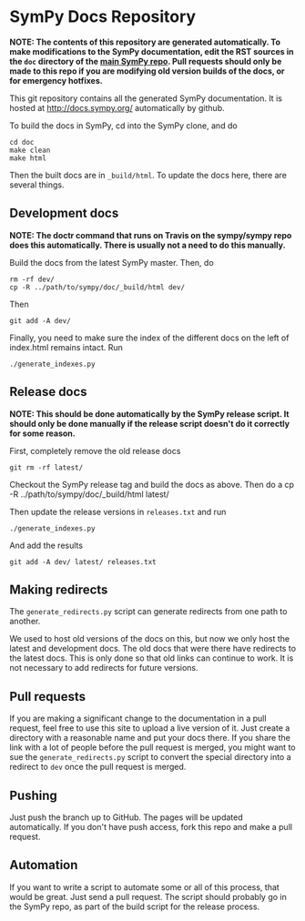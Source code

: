 # SymPy Docs Repository

**NOTE: The contents of this repository are generated automatically. To make
modifications to the SymPy documentation, edit the RST sources in the `doc`
directory of the [main SymPy
repo](https://github.com/sympy/sympy/tree/master/doc). Pull requests should
only be made to this repo if you are modifying old version builds of the docs,
or for emergency hotfixes.**

This git repository contains all the generated SymPy documentation. It is
hosted at http://docs.sympy.org/ automatically by github.

To build the docs in SymPy, cd into the SymPy clone, and do

    cd doc
    make clean
    make html

Then the built docs are in `_build/html`.  To update the docs here, there are
several things.

## Development docs

**NOTE: The doctr command that runs on Travis on the sympy/sympy repo does
this automatically. There is usually not a need to do this manually.**

Build the docs from the latest SymPy master. Then, do

    rm -rf dev/
    cp -R ../path/to/sympy/doc/_build/html dev/

Then

    git add -A dev/

Finally, you need to make sure the index of the different docs on the left
of index.html remains intact. Run

    ./generate_indexes.py

## Release docs

**NOTE: This should be done automatically by the SymPy release script. It
should only be done manually if the release script doesn't do it correctly for
some reason.**

First, completely remove the old release docs

    git rm -rf latest/

Checkout the SymPy release tag and build the docs as above.  Then do
a
    cp -R ../path/to/sympy/doc/_build/html latest/

Then update the release versions in `releases.txt` and run

    ./generate_indexes.py

And add the results

    git add -A dev/ latest/ releases.txt

## Making redirects

The `generate_redirects.py` script can generate redirects from one path to
another.

We used to host old versions of the docs on this, but now we only host the
latest and development docs. The old docs that were there have redirects to
the latest docs. This is only done so that old links can continue to work. It
is not necessary to add redirects for future versions.

## Pull requests

If you are making a significant change to the documentation in a pull request,
feel free to use this site to upload a live version of it.  Just create a
directory with a reasonable name and put your docs there. If you share the
link with a lot of people before the pull request is merged, you might want to
sue the `generate_redirects.py` script to convert the special directory into a
redirect to `dev` once the pull request is merged.

## Pushing

Just push the branch up to GitHub.  The pages will be updated automatically.
If you don't have push access, fork this repo and make a pull request.

## Automation

If you want to write a script to automate some or all of this process, that
would be great.  Just send a pull request.  The script should probably go in
the SymPy repo, as part of the build script for the release process.
